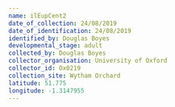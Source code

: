 ```yaml
---
name: ilEupCent2
date_of_collection: 24/08/2019
date_of_identification: 24/08/2019
identified_by: Douglas Boyes
developmental_stage: adult
collected_by: Douglas Boyes
collector_organisation: University of Oxford
collector_id: Ox0219
collection_site: Wytham Orchard
latitude: 51.775
longitude: -1.3147955
---
```

